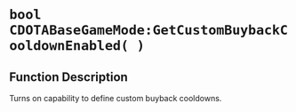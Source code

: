 # `bool CDOTABaseGameMode:GetCustomBuybackCooldownEnabled( )`
## Function Description
Turns on capability to define custom buyback cooldowns.

